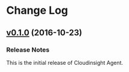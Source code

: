 # Change Log

## [v0.1.0](https://github.com/cloudinsight/cloudinsight-agent/tree/v0.1.0) (2016-10-23)

### Release Notes

This is the initial release of Cloudinsight Agent.
